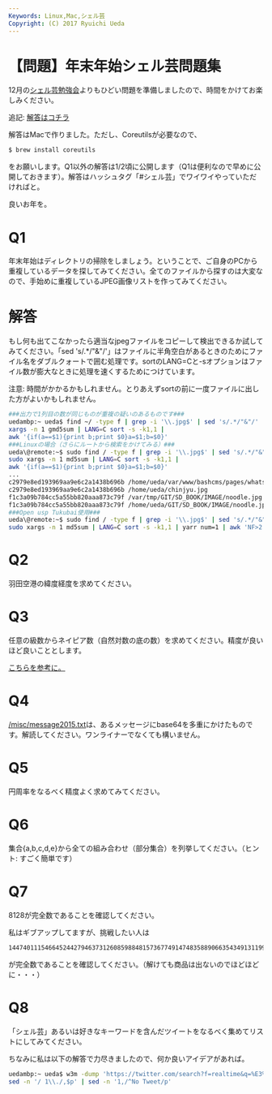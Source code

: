 ```yaml
---
Keywords: Linux,Mac,シェル芸
Copyright: (C) 2017 Ryuichi Ueda
---
```


# 【問題】年末年始シェル芸問題集
12月の<a href="/?post=04671" title="【問題のみ】第14回東京居残りシェル芸勉強会">シェル芸勉強会</a>よりもひどい問題を準備しましたので、時間をかけてお楽しみください。

追記: <a href="/?post=04821" title="【解答】年末年始シェル芸問題集" target="_blank">解答はコチラ</a>

解答はMacで作りました。ただし、Coreutilsが必要なので、
```bash
$ brew install coreutils
```
をお願いします。Q1以外の解答は1/2頃に公開します（Q1は便利なので早めに公開しておきます）。解答はハッシュタグ「#シェル芸」でワイワイやっていただければと。

良いお年を。


<h1>Q1</h1>


年末年始はディレクトリの掃除をしましょう。ということで、ご自身のPCから重複しているデータを探してみてください。全てのファイルから探すのは大変なので、手始めに重複しているJPEG画像リストを作ってみてください。

<!--more-->

<h1>解答</h1>

もし何も出てこなかったら適当なjpegファイルをコピーして検出できるか試してみてください。「sed 's/.*/"&"/'」はファイルに半角空白があるときのためにファイル名をダブルクォートで囲む処理です。sortのLANG=Cと-sオプションはファイル数が膨大なときに処理を速くするためにつけています。

注意: 時間がかかるかもしれません。とりあえずsortの前に一度ファイルに出した方がよいかもしれません。

```bash
###出力で1列目の数が同じものが重複の疑いのあるものです###
uedambp:~ ueda$ find ~/ -type f | grep -i '\\.jpg$' | sed 's/.*/"&"/' |
xargs -n 1 gmd5sum | LANG=C sort -s -k1,1 |
awk '{if(a==$1){print b;print $0}a=$1;b=$0}'
###Linuxの場合（さらにルートから検索をかけてみる）###
ueda\@remote:~$ sudo find / -type f | grep -i '\\.jpg$' | sed 's/.*/"&"/' | 
sudo xargs -n 1 md5sum | LANG=C sort -s -k1,1 | 
awk '{if(a==$1){print b;print $0}a=$1;b=$0}'
...
c2979e8ed193969aa9e6c2a1438b696b /home/ueda/var/www/bashcms/pages/whats_bashCMS/chinjyu.jpg
c2979e8ed193969aa9e6c2a1438b696b /home/ueda/chinjyu.jpg
f1c3a09b784cc5a55bb820aaa873c79f /var/tmp/GIT/SD_BOOK/IMAGE/noodle.jpg
f1c3a09b784cc5a55bb820aaa873c79f /home/ueda/GIT/SD_BOOK/IMAGE/noodle.jpg
###Open usp Tukubai使用###
ueda\@remote:~$ sudo find / -type f | grep -i '\\.jpg$' | sed 's/.*/"&"/' | 
sudo xargs -n 1 md5sum | LANG=C sort -s -k1,1 | yarr num=1 | awk 'NF>2'
```

<h1>Q2</h1>

羽田空港の緯度経度を求めてください。

<h1>Q3</h1>


任意の級数からネイピア数（自然対数の底の数）を求めてください。精度が良いほど良いこととします。

<a href="http://ja.wikipedia.org/wiki/%E3%83%8D%E3%82%A4%E3%83%94%E3%82%A2%E6%95%B0%E3%81%AE%E8%A1%A8%E7%8F%BE" target="_blank">こちらを参考に。</a>

<h1>Q4</h1>

<a href="/misc/message2015.txt" target="_blank">/misc/message2015.txt</a>は、あるメッセージにbase64を多重にかけたものです。解読してください。ワンライナーでなくても構いません。

<h1>Q5</h1>

円周率をなるべく精度よく求めてみてください。

<h1>Q6</h1>

集合{a,b,c,d,e}から全ての組み合わせ（部分集合）を列挙してください。（ヒント: すごく簡単です）

<h1>Q7</h1>

8128が完全数であることを確認してください。

私はギブアップしてますが、挑戦したい人は
```bash
14474011154664524427946373126085988481573677491474835889066354349131199152128
```
が完全数であることを確認してください。（解けても商品は出ないのでほどほどに・・・）


<h1>Q8</h1>

「シェル芸」あるいは好きなキーワードを含んだツイートをなるべく集めてリストにしてみてください。

ちなみに私は以下の解答で力尽きましたので、何か良いアイデアがあれば。

```bash
uedambp:~ ueda$ w3m -dump 'https://twitter.com/search?f=realtime&q=%E3%82%B7%E3%82%A7%E3%83%AB%E8%8A%B8&src=typd' |
sed -n '/ 1\\./,$p' | sed -n '1,/^No Tweet/p'
```
